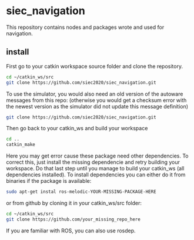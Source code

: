 # siec_navigation
This repository contains nodes and packages wrote and used for navigation. 

## install 
First go to your catkin workspace source folder and clone the repository.
```bash
cd ~/catkin_ws/src
git clone https://github.com/siec2020/siec_navigation.git
```
To use the simulator, you would also need an old version of the autoware messages from this repo: (otherwise you would get a checksum error with the newest version as the simulator did not update this message definition) 
```bash
git clone https://github.com/siec2020/siec_navigation.git
```
Then go back to your catkin_ws and build your workspace
```bash
cd ..
catkin_make
```
Here you may get error cause these package need other dependencies. To correct this, just install the missing dependencie and retry building your workspace. Do that last step  until you manage to build your catkin_ws (all dependencies installed). To install dependencies you can either do it from binaries if the package is available: 
```bash
sudo apt-get instal ros-melodic-YOUR-MISSING-PACKAGE-HERE
```
or from github by cloning it in your catkin_ws/src folder: 
```bash
cd ~/catkin_ws/src
git clone https://github.com/your_missing_repo_here
```
If you are familiar with ROS, you can also use rosdep. 




